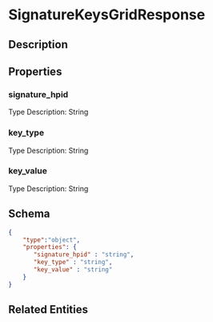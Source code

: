 # SignatureKeysGridResponse
## Description

## Properties
### signature_hpid


Type Description: String
### key_type


Type Description: String
### key_value


Type Description: String

## Schema
```json
{
    "type":"object",
    "properties": {
       "signature_hpid" : "string",
       "key_type" : "string",
       "key_value" : "string"
    }
}
```

## Related Entities

